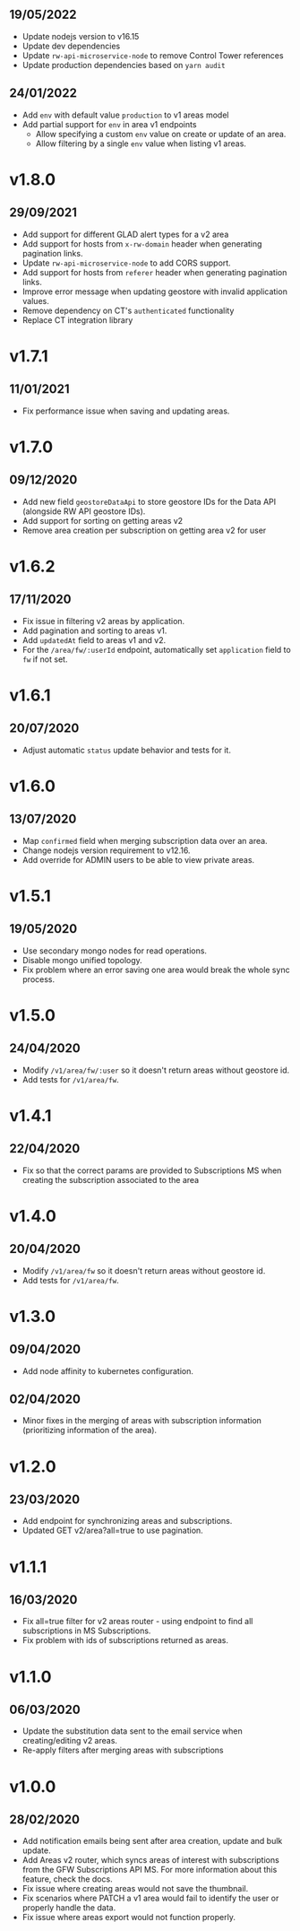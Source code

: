 ## 19/05/2022

- Update nodejs version to v16.15
- Update dev dependencies
- Update `rw-api-microservice-node` to remove Control Tower references
- Update production dependencies based on `yarn audit`

## 24/01/2022

- Add `env` with default value `production` to v1 areas model
- Add partial support for `env` in area v1 endpoints
  - Allow specifying a custom `env` value on create or update of an area.
  - Allow filtering by a single `env` value when listing v1 areas.

# v1.8.0

## 29/09/2021

- Add support for different GLAD alert types for a v2 area
- Add support for hosts from `x-rw-domain` header when generating pagination links.
- Update `rw-api-microservice-node` to add CORS support.
- Add support for hosts from `referer` header when generating pagination links.
- Improve error message when updating geostore with invalid application values.
- Remove dependency on CT's `authenticated` functionality
- Replace CT integration library

# v1.7.1

## 11/01/2021

- Fix performance issue when saving and updating areas.

# v1.7.0

## 09/12/2020

- Add new field `geostoreDataApi` to store geostore IDs for the Data API (alongside RW API geostore IDs).
- Add support for sorting on getting areas v2
- Remove area creation per subscription on getting area v2 for user

# v1.6.2

## 17/11/2020

- Fix issue in filtering v2 areas by application.
- Add pagination and sorting to areas v1.
- Add `updatedAt` field to areas v1 and v2.
- For the `/area/fw/:userId` endpoint, automatically set `application` field to `fw` if not set.

# v1.6.1

## 20/07/2020

- Adjust automatic `status` update behavior and tests for it.

# v1.6.0

## 13/07/2020

- Map `confirmed` field when merging subscription data over an area.
- Change nodejs version requirement to v12.16.
- Add override for ADMIN users to be able to view private areas.

# v1.5.1

## 19/05/2020

- Use secondary mongo nodes for read operations.
- Disable mongo unified topology.
- Fix problem where an error saving one area would break the whole sync process.

# v1.5.0

## 24/04/2020

- Modify `/v1/area/fw/:user` so it doesn't return areas without geostore id.
- Add tests for `/v1/area/fw`.

# v1.4.1

## 22/04/2020

- Fix so that the correct params are provided to Subscriptions MS when creating the subscription associated to the area

# v1.4.0

## 20/04/2020

- Modify `/v1/area/fw` so it doesn't return areas without geostore id.
- Add tests for `/v1/area/fw`.

# v1.3.0

## 09/04/2020

- Add node affinity to kubernetes configuration.

## 02/04/2020

- Minor fixes in the merging of areas with subscription information (prioritizing information of the area).

# v1.2.0

## 23/03/2020

- Add endpoint for synchronizing areas and subscriptions.
- Updated GET v2/area?all=true to use pagination.

# v1.1.1

## 16/03/2020

- Fix all=true filter for v2 areas router - using endpoint to find all subscriptions in MS Subscriptions.
- Fix problem with ids of subscriptions returned as areas.

# v1.1.0

## 06/03/2020

- Update the substitution data sent to the email service when creating/editing v2 areas.
- Re-apply filters after merging areas with subscriptions

# v1.0.0

## 28/02/2020

- Add notification emails being sent after area creation, update and bulk update.
- Add Areas v2 router, which syncs areas of interest with subscriptions from the GFW Subscriptions API MS. For more information about this feature, check the docs.
- Fix issue where creating areas would not save the thumbnail.
- Fix scenarios where PATCH a v1 area would fail to identify the user or properly handle the data.
- Fix issue where areas export would not function properly.
